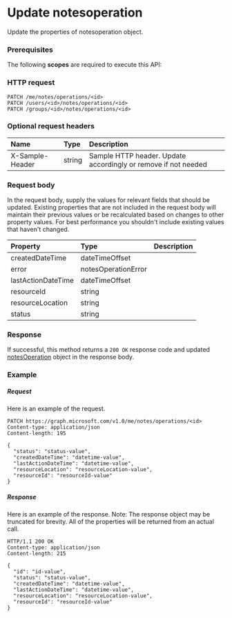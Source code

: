 # Update notesoperation

Update the properties of notesoperation object.
### Prerequisites
The following **scopes** are required to execute this API: 
### HTTP request
<!-- { "blockType": "ignored" } -->
```http
PATCH /me/notes/operations/<id>
PATCH /users/<id>/notes/operations/<id>
PATCH /groups/<id>/notes/operations/<id>
```
### Optional request headers
| Name       | Type | Description|
|:-----------|:------|:----------|
| X-Sample-Header  | string  | Sample HTTP header. Update accordingly or remove if not needed|

### Request body
In the request body, supply the values for relevant fields that should be updated. Existing properties that are not included in the request body will maintain their previous values or be recalculated based on changes to other property values. For best performance you shouldn't include existing values that haven't changed.

| Property	   | Type	|Description|
|:---------------|:--------|:----------|
|createdDateTime|dateTimeOffset||
|error|notesOperationError||
|lastActionDateTime|dateTimeOffset||
|resourceId|string||
|resourceLocation|string||
|status|string||

### Response
If successful, this method returns a `200 OK` response code and updated [notesOperation](../resources/notesoperation.md) object in the response body.
### Example
##### Request
Here is an example of the request.
<!-- {
  "blockType": "request",
  "name": "update_notesoperation"
}-->
```http
PATCH https://graph.microsoft.com/v1.0/me/notes/operations/<id>
Content-type: application/json
Content-length: 195

{
  "status": "status-value",
  "createdDateTime": "datetime-value",
  "lastActionDateTime": "datetime-value",
  "resourceLocation": "resourceLocation-value",
  "resourceId": "resourceId-value"
}
```
##### Response
Here is an example of the response. Note: The response object may be truncated for brevity. All of the properties will be returned from an actual call.
<!-- {
  "blockType": "response",
  "truncated": true,
  "@odata.type": "microsoft.graph.notesoperation"
} -->
```http
HTTP/1.1 200 OK
Content-type: application/json
Content-length: 215

{
  "id": "id-value",
  "status": "status-value",
  "createdDateTime": "datetime-value",
  "lastActionDateTime": "datetime-value",
  "resourceLocation": "resourceLocation-value",
  "resourceId": "resourceId-value"
}
```

<!-- uuid: 8fcb5dbc-d5aa-4681-8e31-b001d5168d79
2015-10-25 14:57:30 UTC -->
<!-- {
  "type": "#page.annotation",
  "description": "Update notesoperation",
  "keywords": "",
  "section": "documentation",
  "tocPath": ""
}-->